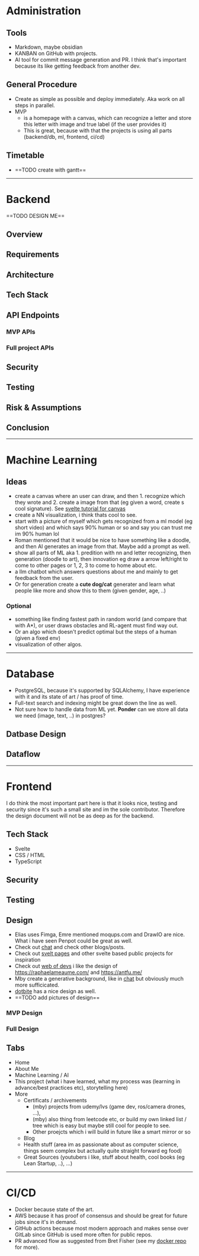 # Administration
## Tools
- Markdown, maybe obsidian
- KANBAN on GitHub with projects.
- AI tool for commit message generation and PR. I think that's important because its like getting feedback from another dev.

  
## General Procedure
- Create as simple as possible and deploy immediately. Aka work on all steps in parallel.
- MVP
  - is a homepage with a canvas, which can recognize a letter and store this letter with image and true label (if the user provides it)
  - This is great, because with that the projects is using all parts (backend/db, ml, frontend, ci/cd)
## Timetable 
- ==TODO create with gantt==

---
  
# Backend
==TODO DESIGN ME==
## Overview
## Requirements
## Architecture
## Tech Stack
## API Endpoints
### MVP APIs
### Full project APIs
## Security
## Testing
## Risk & Assumptions
## Conclusion

---

# Machine Learning
## Ideas
-  create a canvas where an user can draw, and then 1. recognize which they wrote and 2. create a image from that (eg given a word, create s cool signature). See [svelte tutorial for canvas]( https://svelte.dev/tutorial/svelte/actions)
-  create a NN visualization, i think thats cool to see.
-  start with a picture of myself which gets recognized from a ml model (eg short video) and which says 90% human or so and say you can trust me im 90% human lol
- Roman mentioned that it would be nice to have something like a doodle, and then AI generates an image from that. Maybe add a prompt as well.
-  show all parts of ML aka 1. predition with nn and letter recognizing, then generation (doodle to art), then innovation eg draw a arrow left/right to come to other pages or 1, 2, 3 to come to home about etc.
-  a llm chatbot which answers questions about me and mainly to get feedback from the user.
- Or for generation create a **cute dog/cat** generater and learn what people like more and show this to them (given gender, age, ..)
  
### Optional
-  something like finding fastest path in random world (and compare that with A*), or user draws obstacles and RL-agent must find way out.
  - Or an algo which doesn't predict optimal but the steps of a human (given a fixed env) 
-  visualization of other algos.

---

# Database
- PostgreSQL, because it's supported by SQLAlchemy, I have experience with it and its state of art / has proof of time.
- Full-text search and indexing might be great down the line as well.
- Not sure how to handle data from ML yet. **Ponder** can we store all data we need (image, text, ..) in postgres?
## Datbase Design
## Dataflow

---

# Frontend
I do think the most important part here is that it looks nice, testing and security since it's such a small site and im the sole contributor. Therefore the design document will not be as deep as for the backend.
## Tech Stack
- Svelte
- CSS / HTML
- TypeScript

## Security

## Testing

## Design
- Elias uses Fimga, Emre mentioned moqups.com and DrawIO are nice. What i have seen Penpot could be great as well.
- Check out [chat](https://www.notion.so/Active-Stuffses-473f9c31d1164d3c830e15c98ba69888?pvs=97#294ef8386774466ea2525b5383f4a5e2) and check other blogs/posts.
- Check out [svelt pages]( https://github.com/w3cj/svelte-5-tasks-app/tree/main) and other svelte based public projects for inspiration
- Check out [web of devs](https://webofdevs.com/ ) i like the design of https://raphaelameaume.com/ and https://antfu.me/ 
- Mby create a generative background, like in [chat](https://you.com/search?q=how+to+generate+background+as+in+https%3A%2F%2Fraphaelameaume.com%2Fde+and+https%3A%2F%2Fantfu.me%2F%0A%0Aso+eg+a+growing+tree%3F&fromSearchBar=true&tbm=youchat&chatMode=custom&cid=c0_009e6455-60e2-4e80-ae45-4066d81613c7) but obviously much more sufficicated.
- [dotbite](https://dotbite.at/de/webentwicklung?gad_source=1&gclid=Cj0KCQjw7dm-BhCoARIsALFk4v8FYDrB6D8BZ9lssPjSIksTTQ_vi5A3ktEbGsFJ_yLYo6QBjeGpmgMaAmViEALw_wcB) has a nice design as well.
- ==TODO add pictures of design==
### MVP Design
### Full Design
## Tabs
- Home
- About Me
- Machine Learning / AI
- This project (what i have learned, what my process was (learning in advance/best practices etc), storytelling here)
- More
  - Certificats / archivements
    - (mby) projects from udemy/lvs (game dev, ros/camera drones, ...),
    - (mby) also thing from leetcode etc, or build my own linked list / tree which is easy but maybe still cool for people to see.
    - Other proejcts which i will build in future like a smart mirror or so
  - Blog
  - Health stuff (area im as passionate about as computer science, things seem complex but actually quite straight forward eg food)
  - Great Sources (youtubers i like, stuff about health, cool books (eg Lean Startup, ..), ...)

---

# CI/CD
- Docker because state of the art.
- AWS because it has proof of consensus and should be great for future jobs since it's in demand.
- GitHub actions because most modern approach and makes sense over GitLab since GitHub is used more often for public repos.
- PR advanced flow as suggested from Bret Fisher (see my [docker repo](https://github.com/Steveineiter/docker-udemy/blob/main/CICD.png) for more).
